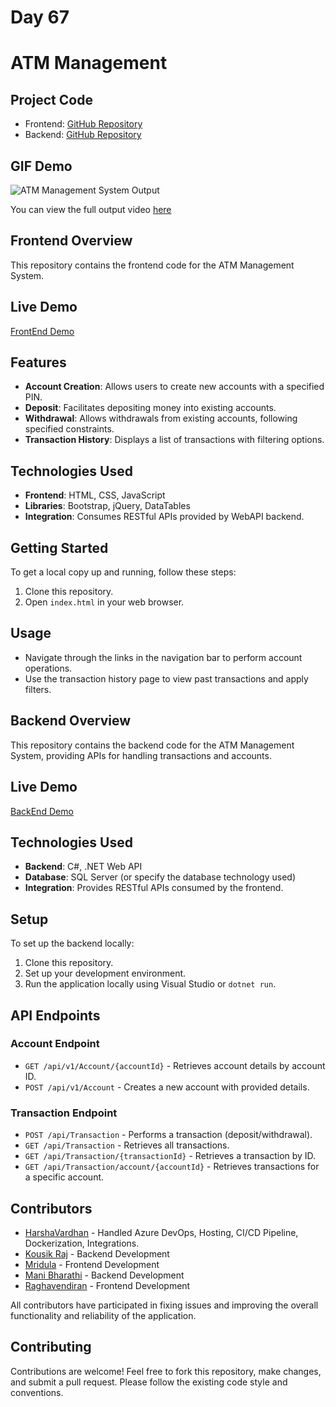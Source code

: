 # Day 67

# ATM Management

## Project Code

- Frontend: [GitHub Repository](https://github.com/Thunder7Inc/WebAPI-Frontend)
- Backend: [GitHub Repository](https://github.com/Thunder7Inc/WebAPI)

## GIF Demo

![ATM Management System Output](./atm_project_output_gif.gif)

You can view the full output video [here](./atm_project_output.mp4)

## Frontend Overview

This repository contains the frontend code for the ATM Management System.

## Live Demo

[FrontEnd Demo](https://thunder7inc.github.io/WebAPI-Frontend/html/index.html)

## Features

- **Account Creation**: Allows users to create new accounts with a specified PIN.
- **Deposit**: Facilitates depositing money into existing accounts.
- **Withdrawal**: Allows withdrawals from existing accounts, following specified constraints.
- **Transaction History**: Displays a list of transactions with filtering options.

## Technologies Used

- **Frontend**: HTML, CSS, JavaScript
- **Libraries**: Bootstrap, jQuery, DataTables
- **Integration**: Consumes RESTful APIs provided by WebAPI backend.

## Getting Started

To get a local copy up and running, follow these steps:

1. Clone this repository.
2. Open `index.html` in your web browser.

## Usage

- Navigate through the links in the navigation bar to perform account operations.
- Use the transaction history page to view past transactions and apply filters.

## Backend Overview

This repository contains the backend code for the ATM Management System, providing APIs for handling transactions and accounts.

## Live Demo

[BackEnd Demo](https://thunderapi.azurewebsites.net/swagger/index.html)

## Technologies Used

- **Backend**: C#, .NET Web API
- **Database**: SQL Server (or specify the database technology used)
- **Integration**: Provides RESTful APIs consumed by the frontend.

## Setup

To set up the backend locally:

1. Clone this repository.
2. Set up your development environment.
3. Run the application locally using Visual Studio or `dotnet run`.

## API Endpoints

### Account Endpoint

- `GET /api/v1/Account/{accountId}` - Retrieves account details by account ID.
- `POST /api/v1/Account` - Creates a new account with provided details.

### Transaction Endpoint

- `POST /api/Transaction` - Performs a transaction (deposit/withdrawal).
- `GET /api/Transaction` - Retrieves all transactions.
- `GET /api/Transaction/{transactionId}` - Retrieves a transaction by ID.
- `GET /api/Transaction/account/{accountId}` - Retrieves transactions for a specific account.

## Contributors

- [HarshaVardhan](https://github.com/Thunder7Inc) - Handled Azure DevOps, Hosting, CI/CD Pipeline, Dockerization, Integrations.
- [Kousik Raj](https://github.com/RajKousik) - Backend Development
- [Mridula](https://github.com/mvmichuinternship) - Frontend Development
- [Mani Bharathi](https://github.com/itsmanibharathi) - Backend Development
- [Raghavendiran](https://github.com/Raghavendiran-2002) - Frontend Development

All contributors have participated in fixing issues and improving the overall functionality and reliability of the application.

## Contributing

Contributions are welcome! Feel free to fork this repository, make changes, and submit a pull request. Please follow the existing code style and conventions.
